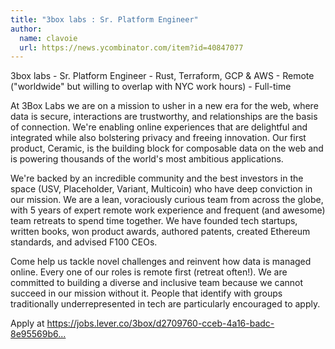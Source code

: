 ```yaml
---
title: "3box labs : Sr. Platform Engineer"
author:
  name: clavoie
  url: https://news.ycombinator.com/item?id=40847077
---
```

3box labs - Sr. Platform Engineer - Rust, Terraform, GCP &amp; AWS - Remote (&quot;worldwide&quot; but willing to overlap with NYC work hours) - Full-time

At 3Box Labs we are on a mission to usher in a new era for the web, where data is secure, interactions are trustworthy, and relationships are the basis of connection. We&#x27;re enabling online experiences that are delightful and integrated while also bolstering privacy and freeing innovation. Our first product, Ceramic, is the building block for composable data on the web and is powering thousands of the world&#x27;s most ambitious applications.

We&#x27;re backed by an incredible community and the best investors in the space (USV, Placeholder, Variant, Multicoin) who have deep conviction in our mission.  We are a lean, voraciously curious team from across the globe, with 5 years of expert remote work experience and frequent (and awesome) team retreats to spend time together. We have founded tech startups, written books, won product awards, authored patents, created Ethereum standards, and advised F100 CEOs.

Come help us tackle novel challenges and reinvent how data is managed online. Every one of our roles is remote first (retreat often!). We are committed to building a diverse and inclusive team because we cannot succeed in our mission without it. People that identify with groups traditionally underrepresented in tech are particularly encouraged to apply.

Apply at <a href="https:&#x2F;&#x2F;jobs.lever.co&#x2F;3box&#x2F;d2709760-cceb-4a16-badc-8e95569b6951" rel="nofollow">https:&#x2F;&#x2F;jobs.lever.co&#x2F;3box&#x2F;d2709760-cceb-4a16-badc-8e95569b6...</a>
